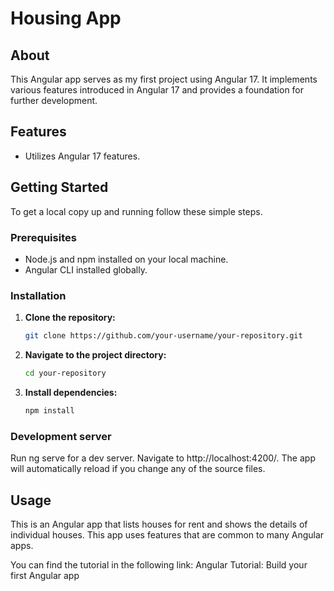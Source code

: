 # Housing App

## About
This Angular app serves as my first project using Angular 17. It implements various features introduced in Angular 17 and provides a foundation for further development.

## Features
- Utilizes Angular 17 features.

## Getting Started
To get a local copy up and running follow these simple steps.

### Prerequisites
- Node.js and npm installed on your local machine.
- Angular CLI installed globally.

### Installation
1. **Clone the repository:** 
   ```bash
   git clone https://github.com/your-username/your-repository.git
2. **Navigate to the project directory:** 
   ```bash
   cd your-repository
3. **Install dependencies:** 
   ```bash
   npm install

### Development server
Run ng serve for a dev server. Navigate to http://localhost:4200/. The app will automatically reload if you change any of the source files.

## Usage
This is an Angular app that lists houses for rent and shows the details of individual houses. This app uses features that are common to many Angular apps.

You can find the tutorial in the following link: Angular Tutorial: Build your first Angular app
